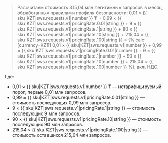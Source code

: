 > Рассчитаем стоимость 315,04 млн легитимных запросов в месяц, обработанных правилами профиля безопасности:
> 0,01 × {{ sku|KZT|sws.requests.v1|number }} ₸ + 0,99 × {{ sku|KZT|sws.requests.v1|pricingRate.0.01|string }} + 9 × {{ sku|KZT|sws.requests.v1|pricingRate.1|string }} + 90 × {{ sku|KZT|sws.requests.v1|pricingRate.10|string }} + 215,04 × {{ sku|KZT|sws.requests.v1|pricingRate.100|string }} = {% calc [currency=KZT] 0,01 × {{ sku|KZT|sws.requests.v1|number }} + 0,99 × {{ sku|KZT|sws.requests.v1|pricingRate.0.01|number }} + 9 × {{ sku|KZT|sws.requests.v1|pricingRate.1|number }} + 90 × {{ sku|KZT|sws.requests.v1|pricingRate.10|number }} + 215,04 × {{ sku|KZT|sws.requests.v1|pricingRate.100|number }} %}, вкл. НДС.

Где:

* 0,01 × {{ sku|KZT|sws.requests.v1|number }} ₸ — нетарифицируемый порог, первые 0,01 млн запросов.
* 0,99 × {{ sku|KZT|sws.requests.v1|pricingRate.0.01|string }} — стоимость последующих 0,99 млн запросов.
* 9 × {{ sku|KZT|sws.requests.v1|pricingRate.1|string }} — стоимость последующих 9 млн запросов.
* 90 × {{ sku|KZT|sws.requests.v1|pricingRate.10|string }} — стоимость последующих 90 млн запросов.
* 215,04 × {{ sku|KZT|sws.requests.v1|pricingRate.100|string }} — стоимость оставшихся 215,04 млн запросов.